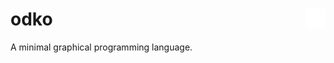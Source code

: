 # odko <img src="logo/odko128.png" align="right" width="32" height="32">
A minimal graphical programming language.
